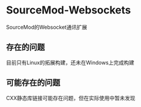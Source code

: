 # SourceMod-Websockets
SourceMod的Websocket通讯扩展
## 存在的问题
目前只有Linux的拓展构建，还未在Windows上完成构建
## 可能存在的问题
CXX静态库链接可能存在问题，但在实际使用中暂未发现